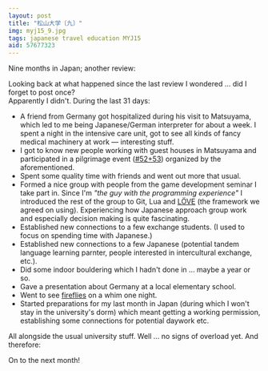 ```yaml
---
layout: post
title: "松山大学〔九〕"
img: myj15_9.jpg
tags: japanese travel education MYJ15
aid: 57677323
---
```


Nine months in Japan; another review:

Looking back at what happened since the last review I wondered ... did I forget to post once?  
Apparently I didn't. During the last 31 days:

* A friend from Germany got hospitalized during his visit to Matsuyama, which led to me being Japanese/German interpreter for about a week. I spent a night in the intensive care unit, got to see all kinds of fancy medical machinery at work — interesting stuff.
* I got to know new people working with guest houses in Matsuyama and participated in a pilgrimage event ([#52+53](https://en.wikipedia.org/wiki/Shikoku_Pilgrimage)) organized by the aforementioned.
* Spent some quality time with friends and went out more that usual.
* Formed a nice group with people from the game development seminar I take part in. Since I'm *"the guy with the programming experience"* I introduced the rest of the group to Git, Lua and [LÖVE](http://love2d.org/) (the framework we agreed on using). Experiencing how Japanese approach group work and especially decision making is quite fascinating.
* Established new connections to a few exchange students. (I used to focus on spending time with Japanese.)
* Established new connections to a few Japanese (potential tandem language learning parnter, people interested in intercultural exchange, etc.).
* Did some indoor bouldering which I hadn't done in ... maybe a year or so.
* Gave a presentation about Germany at a local elementary school.
* Went to see [fireflies](/assets/img/blog/myj15_add16.gif) on a whim one night.
* Started preparations for my last month in Japan (during which I won't stay in the university's dorm) which meant getting a working permission, establishing some connections for potential daywork etc.

All alongside the usual university stuff. Well ... no signs of overload yet. And therefore:

On to the next month!